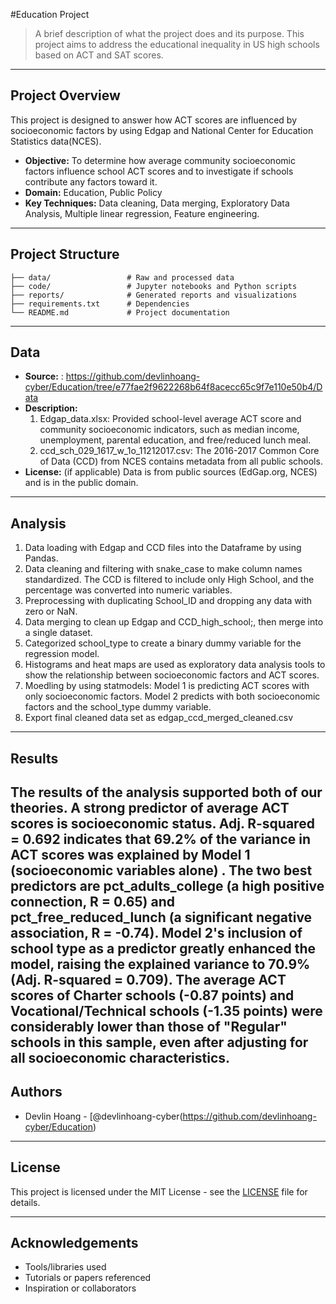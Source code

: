 #Education Project

> A brief description of what the project does and its purpose.
This project aims to address the educational inequality in US high schools based on ACT and SAT scores.
---

## Project Overview

This project is designed to answer how ACT scores are influenced by socioeconomic factors by using Edgap and National Center for Education Statistics data(NCES). 

- **Objective:** To determine how average community socioeconomic factors influence school ACT scores and to investigate if schools contribute any factors toward it.
- **Domain:** Education, Public Policy
- **Key Techniques:** Data cleaning, Data merging, Exploratory Data Analysis, Multiple linear regression, Feature engineering. 

---

## Project Structure

```
├── data/                 # Raw and processed data
├── code/                 # Jupyter notebooks and Python scripts
├── reports/              # Generated reports and visualizations
├── requirements.txt      # Dependencies
└── README.md             # Project documentation
```

---

## Data

- **Source:** : https://github.com/devlinhoang-cyber/Education/tree/e77fae2f9622268b64f8acecc65c9f7e110e50b4/Data
- **Description:**
  1. Edgap_data.xlsx: Provided school-level average ACT score and community socioeconomic indicators, such as median income, unemployment, parental education, and free/reduced lunch meal.
  2. ccd_sch_029_1617_w_1o_11212017.csv: The 2016-2017 Common Core of Data (CCD) from NCES contains metadata from all public schools. 
- **License:** (if applicable)
    Data is from public sources (EdGap.org, NCES) and is in the public domain.

---

## Analysis

1. Data loading with Edgap and CCD files into the Dataframe by using Pandas.
2. Data cleaning and filtering with snake_case to make column names standardized. The CCD is filtered to include only High School, and the percentage was converted into numeric variables.
3.  Preprocessing with duplicating School_ID and dropping any data with zero or NaN.
4.  Data merging to clean up Edgap and CCD_high_school;, then merge into a single dataset.
5. Categorized school_type to create a binary dummy variable for the regression model.
6. Histograms and heat maps are used as exploratory data analysis tools to show the relationship between socioeconomic factors and ACT scores.
7.  Moedling by using statmodels: Model 1 is predicting ACT scores with only socioeconomic factors. Model 2 predicts with both socioeconomic factors and the school_type dummy variable.
9.  Export final cleaned data set as edgap_ccd_merged_cleaned.csv
---

## Results

The results of the analysis supported both of our theories. A strong predictor of average ACT scores is socioeconomic status.  Adj. R-squared = 0.692 indicates that 69.2% of the variance in ACT scores was explained by Model 1 (socioeconomic variables alone) . The two best predictors are pct_adults_college (a high positive connection, R = 0.65) and pct_free_reduced_lunch (a significant negative association, R = -0.74). Model 2's inclusion of school type as a predictor greatly enhanced the model, raising the explained variance to 70.9% (Adj. R-squared = 0.709). The average ACT scores of Charter schools (-0.87 points) and Vocational/Technical schools (-1.35 points) were considerably lower than those of "Regular" schools in this sample, even after adjusting for all socioeconomic characteristics. 
---

## Authors

- Devlin Hoang - [@devlinhoang-cyber(https://github.com/devlinhoang-cyber/Education)

---

## License

This project is licensed under the MIT License - see the [LICENSE](LICENSE) file for details.

---

## Acknowledgements

- Tools/libraries used
- Tutorials or papers referenced
- Inspiration or collaborators
